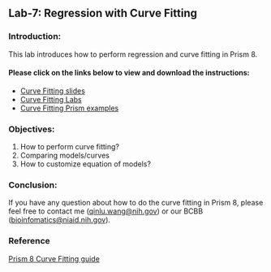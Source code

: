 ## Lab-7: Regression with Curve Fitting

### Introduction:
This lab introduces how to perform regression and curve fitting in Prism 8. 

#### Please click on the links below to view and download the instructions: 
- [Curve Fitting slides](https://nih.sharepoint.com/:b:/s/GRP-NIAID-BioInformatics/SSS/Ed_i0wKRIcBGrZyBpVg2S0YBHC3EgWSGYFCKsNDHyhw9ug?e=5Iir1m)
- [Curve Fitting Labs](https://nih.sharepoint.com/:b:/s/GRP-NIAID-BioInformatics/SSS/EUXJmarfCB9Hp9XbDSzKZq4B4o6HkYce2bYuiWbYxJLcfQ?e=EAtWe2)
- [Curve Fitting Prism examples](https://nih.sharepoint.com/:u:/s/GRP-NIAID-BioInformatics/SSS/EcqcM2uFK9FCpmtFrObkDVsBKOPUtpQyzV5qrrCh0i4aug?e=xRHwoe)

### Objectives:
1.	How to perform curve fitting?
2.	Comparing models/curves
3.	How to customize equation of models?

### Conclusion:
If you have any question about how to do the curve fitting in Prism 8, please feel free to contact me (qinlu.wang@nih.gov) or our BCBB (bioinfomatics@niaid.nih.gov). 

### Reference
[Prism 8 Curve Fitting guide](https://www.graphpad.com/guides/prism/8/curve-fitting/index.htm)
